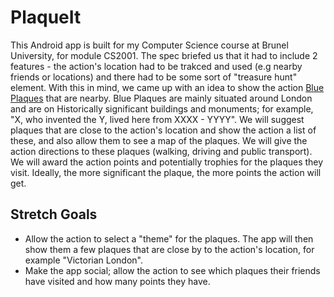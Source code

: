 # PlaqueIt

This Android app is built for my Computer Science course at Brunel University, for module CS2001. The spec briefed us that it had to include 2 features - the action's location had to be trakced and used (e.g nearby friends or locations) and there had to be some sort of "treasure hunt" element. With this in mind, we came up with an idea to show the action [Blue Plaques](https://github.com/apple/swift-evolution/blob/master/proposals/0007-remove-c-style-for-loops.md) that are nearby. Blue Plaques are mainly situated around London and are on Historically significant buildings and monuments; for example, "X, who invented the Y, lived here from XXXX - YYYY". We will suggest plaques that are close to the action's location and show the action a list of these, and also allow them to see a map of the plaques. We will give the action directions to these plaques (walking, driving and public transport). We will award the action points and potentially trophies for the plaques they visit. Ideally, the more significant the plaque, the more points the action will get.

## Stretch Goals
- Allow the action to select a "theme" for the plaques. The app will then show them a few plaques that are close by to the action's location, for example "Victorian London".
- Make the app social; allow the action to see which plaques their friends have visited and how many points they have.
